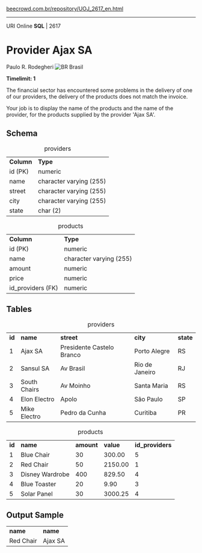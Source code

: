 <p><a href="https://www.beecrowd.com.br/repository/UOJ_2617_en.html">beecrowd.com.br/repository/UOJ_2617_en.html</a></p><hr>
                                  <div>
                                    <span>URI Online <strong>SQL</strong> | 2617 </span>
                                    <h1>Provider Ajax SA</h1>
                                    <div>
                                      <p>Paulo R. Rodegheri <img src="https://resources.beecrowd.com.br/gallery/images/flags/br.gif" alt="BR"> Brasil</p>
                                    </div>
                                    <strong>Timelimit: 1</strong>
                                  </div>
                                  <div>
                                  <div>
                                    <p>The financial sector has encountered some problems in the delivery of one of our providers, the delivery of the products does not match the invoice.</p>
                                    <p>Your job is to display the name of the products and the name of the provider, for the products supplied by the provider 'Ajax SA'.</p>
                                  </div>
                                  <div>
                                  <h2>Schema</h2>
                                  <div>
                                  <table>
                                  <caption>providers</caption>
                                  <tbody><tr>
                                  <td><strong>Column</strong></td>
                                  <td><strong>Type</strong></td>
                                </tr>
                                <tr>
                                  <td>id (PK)</td>
                                  <td>numeric</td>
                                </tr>
                                <tr>
                                  <td>name</td>
                                  <td>character varying (255)</td>
                                </tr>
                                <tr>
                                  <td>street</td>
                                  <td>character varying (255)</td>
                                </tr>
                                <tr>
                                  <td>city</td>
                                  <td>character varying (255)</td>
                                </tr>
                                <tr>
                                  <td>state</td>
                                  <td>char (2)</td>
                                </tr>
                              </tbody></table>
                              <table>
                              <caption>products</caption>
                              <tbody><tr>
                              <td><strong>Column</strong></td>
                              <td><strong>Type</strong></td>
                            </tr>
                            <tr>
                              <td>id (PK)</td>
                              <td>numeric</td>
                            </tr>
                            <tr>
                              <td>name</td>
                              <td>character varying (255)</td>
                            </tr>
                            <tr>
                              <td>amount</td>
                              <td>numeric</td>
                            </tr>
                            <tr>
                              <td>price</td>
                              <td>numeric</td>
                            </tr>
                            <tr>
                              <td>id_providers (FK)</td>
                              <td>numeric</td>
                            </tr>
                          </tbody></table>
                        </div>
                      </div>
                      <div>
                      <h2>Tables</h2>
                      <div>
                      <table>
                      <caption>providers</caption>
                      <tbody><tr>
                      <td><strong>id</strong></td>
                      <td><strong>name</strong></td>
                      <td><strong>street</strong></td>
                      <td><strong>city</strong></td>
                      <td><strong>state</strong></td>
                    </tr>
                    <tr>
                      <td>1</td>
                      <td>Ajax SA</td>
                      <td>Presidente Castelo Branco</td>
                      <td>Porto Alegre</td>
                      <td>RS</td>
                    </tr>
                    <tr>
                      <td>2</td>
                      <td>Sansul SA</td>
                      <td>Av Brasil</td>
                      <td>Rio de Janeiro</td>
                      <td>RJ</td>
                    </tr>
                    <tr>
                      <td>3</td>
                      <td>South Chairs</td>
                      <td>Av Moinho</td>
                      <td>Santa Maria</td>
                      <td>RS</td>
                    </tr>
                    <tr>
                      <td>4</td>
                      <td>Elon Electro</td>
                      <td>Apolo</td>
                      <td>São Paulo</td>
                      <td>SP</td>
                    </tr>
                    <tr>
                      <td>5</td>
                      <td>Mike Electro</td>
                      <td>Pedro da Cunha</td>
                      <td>Curitiba</td>
                      <td>PR</td>
                    </tr>
                  </tbody></table>
                  <table>
                  <caption>products</caption>
                  <tbody><tr>
                  <td><strong>id</strong></td>
                  <td><strong>name</strong></td>
                  <td><strong>amount</strong></td>
                  <td><strong>value</strong></td>
                  <td><strong>id_providers</strong></td>
                </tr>
                <tr>
                  <td>1</td>
                  <td>Blue Chair</td>
                  <td>30</td>
                  <td>300.00</td>
                  <td>5</td>
                </tr>
                <tr>
                  <td>2</td>
                  <td>Red Chair</td>
                  <td>50</td>
                  <td>2150.00</td>
                  <td>1</td>
                </tr>
                <tr>
                  <td>3</td>
                  <td>Disney Wardrobe</td>
                  <td>400</td>
                  <td>829.50</td>
                  <td>4</td>
                </tr>
                <tr>
                  <td>4</td>
                  <td>Blue Toaster</td>
                  <td>20</td>
                  <td>9.90</td>
                  <td>3</td>
                </tr>
                <tr>
                  <td>5</td>
                  <td>Solar Panel</td>
                  <td>30</td>
                  <td>3000.25</td>
                  <td>4</td>
                </tr>
              </tbody></table>
            </div>
          </div>
          <div>
          <h2>Output Sample</h2>
          <div>
          <table>
          <tbody><tr>
          <td><strong>name</strong></td>
          <td><strong>name</strong></td>
        </tr>
        <tr>
          <td>Red Chair</td>
          <td>Ajax SA</td>
        </tr>
      </tbody></table>
    </div>
  </div>
  <p>
  </p>
</div>